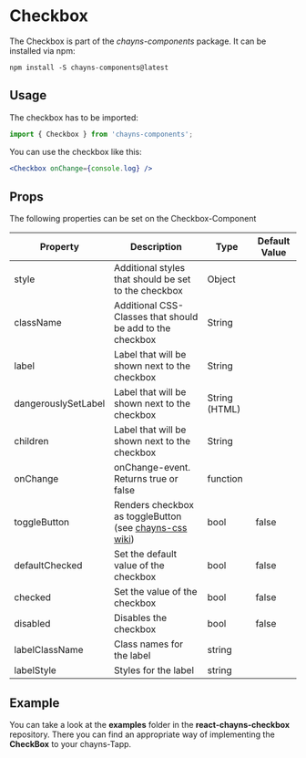 # Checkbox #

The Checkbox is part of the *chayns-components* package. It can be installed via npm:

    npm install -S chayns-components@latest


## Usage ##

The checkbox has to be imported:

```jsx harmony
import { Checkbox } from 'chayns-components';
```

You can use the checkbox like this:
```jsx harmony
<Checkbox onChange={console.log} />
```


## Props ##

The following properties can be set on the Checkbox-Component

| Property            | Description                                                                                         | Type          | Default Value |
|---------------------|-----------------------------------------------------------------------------------------------------|---------------|---------------|
| style               | Additional styles that should be set to the checkbox                                                | Object        |               |
| className           | Additional CSS-Classes that should be add to the checkbox                                           | String        |               |
| label               | Label that will be shown next to the checkbox                                                       | String        |               |
| dangerouslySetLabel | Label that will be shown next to the checkbox                                                       | String (HTML) |               |
| children            | Label that will be shown next to the checkbox                                                       | String        |               |
| onChange            | onChange-event. Returns true or false                                                               | function      |               |
| toggleButton        | Renders checkbox as toggleButton (see [chayns-css wiki](https://github.com/TobitSoftware/chayns-css/wiki/form-elements#toggle-button)) | bool | false  |
| defaultChecked      | Set the default value of the checkbox                                                               | bool          | false         |
| checked             | Set the value of the checkbox                                                                       | bool          | false         |
| disabled            | Disables the checkbox                                                                               | bool          | false         |
| labelClassName      | Class names for the label                                                                           | string        |               |
| labelStyle          | Styles for the label                                                                                | string        |               |


## Example ##

You can take a look at the **examples** folder in the **react-chayns-checkbox** repository. There you can find an appropriate way of implementing the **CheckBox** to your chayns-Tapp.
